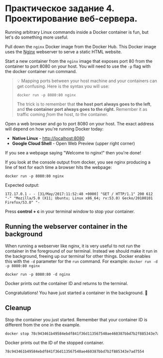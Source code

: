 # Практическое задание 4. Проектирование веб-сервера.

Running arbitrary Linux commands inside a Docker container is fun, but let's do something more useful.

Pull down the `nginx` Docker image from the Docker Hub. This Docker image uses the [Nginx](http://nginx.org/) webserver to serve a static HTML website.

Start a new container from the `nginx` image that exposes port 80 from the container to port 8080 on your host. You will need to use the `-p` flag with the docker container run command.

> :bulb: Mapping ports between your host machine and your containers can get confusing.
> Here is the syntax you will use:
>
> ```
> docker run -p 8080:80 nginx
> ```
>
> The trick is to remember that **the host port always goes to the left**,
> and **the container port always goes to the right.**
> Remember it as traffic coming _from_ the host, _to_ the container.

Open a web browser and go to port 8080 on your host. The exact address will depend on how you're running Docker today:

- **Native Linux** - [http://localhost:8080](http://localhost:8080)
- **Google Cloud Shell** - Open Web Preview (upper right corner)

If you see a webpage saying "Welcome to nginx!" then you're done!

If you look at the console output from docker, you see nginx producing a line of text for each time a browser hits the webpage:

```
docker run -p 8080:80 nginx
```

Expected output:

```
172.17.0.1 - - [31/May/2017:11:52:48 +0000] "GET / HTTP/1.1" 200 612 "-" "Mozilla/5.0 (X11; Ubuntu; Linux x86_64; rv:53.0) Gecko/20100101 Firefox/53.0" "-
```

Press **control + c** in your terminal window to stop your container.

## Running the webserver container in the background

When running a webserver like nginx, it is very useful to not run the container in the foreground of our terminal.
Instead we should make it run in the background, freeing up our terminal for other things.
Docker enables this with the `-d` parameter for the `run` command.
For example: `docker run -d -p 8080:80 nginx`

```
docker run -p 8080:80 -d nginx
```

Docker prints out the container ID and returns to the terminal.

Congratulations! You have just started a container in the background. :tada:

## Cleanup

Stop the container you just started.
Remember that your container ID is different from the one in the example.

```bash
docker stop 78c943461b49584ebdf841f36d113567540ae460387bbd7b2f885343e7ad7554
```
Docker prints out the ID of the stopped container.

```
78c943461b49584ebdf841f36d113567540ae460387bbd7b2f885343e7ad7554
```
